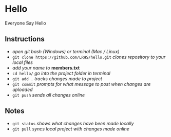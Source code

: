 # Hello
Everyone Say Hello


## Instructions
* *open git bash (Windows) or terminal (Mac / Linux)*
* `git clone https://github.com/LRHS/hello.git` *clones repository to your local files*
* *add your name to* **members.txt**
* `cd hello/` *go into the project folder in terminal*
* `git add .` *tracks changes made to project*
* `git commit` *prompts for what message to post when changes are uploaded*
* `git push` *sends all changes online*

## Notes
* `git status` *shows what changes have been made locally*
* `git pull` *syncs local project with changes made online*
